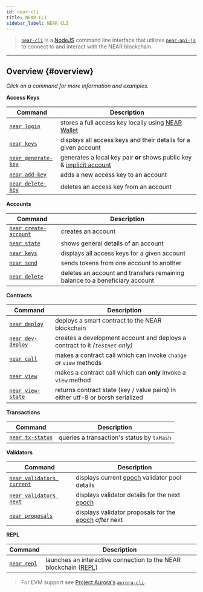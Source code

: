 ```yaml
---
id: near-cli
title: NEAR CLI
sidebar_label: NEAR CLI
---
```


> [`near-cli`](https://github.com/near/near-cli) is a [NodeJS](https://nodejs.org/) command line interface that utilizes [`near-api-js`](https://github.com/near/near-api-js) to connect to and interact with the NEAR blockchain.

---

## Overview {#overview}

_Click on a command for more information and examples._

**Access Keys**

| Command                                                       | Description                                                                                                       |
| ------------------------------------------------------------- | ----------------------------------------------------------------------------------------------------------------- |
| [`near login`](/tools/cli#near-login)               | stores a full access key locally using [NEAR Wallet](https://wallet.testnet.near.org/)                            |
| [`near keys`](/tools/cli#near-keys)                 | displays all access keys and their details for a given account                                                    |
| [`near generate-key`](/tools/cli#near-generate-key) | generates a local key pair **or** shows public key & [implicit account](/docs/roles/integrator/implicit-accounts) |
| [`near add-key`](/tools/cli#near-add-key)           | adds a new access key to an account                                                                               |
| [`near delete-key`](/tools/cli#near-delete-key)     | deletes an access key from an account                                                                             |

**Accounts**

| Command                                                           | Description                                                                 |
| ----------------------------------------------------------------- | --------------------------------------------------------------------------- |
| [`near create-account`](/tools/cli#near-create-account) | creates an account                                                          |
| [`near state`](/tools/cli#near-state)                   | shows general details of an account                                         |
| [`near keys`](/tools/cli#near-keys)                     | displays all access keys for a given account                                |
| [`near send`](/tools/cli#near-send)                     | sends tokens from one account to another                                    |
| [`near delete`](/tools/cli#near-delete)                 | deletes an account and transfers remaining balance to a beneficiary account |

**Contracts**

| Command                                                   | Description                                                                    |
| --------------------------------------------------------- | ------------------------------------------------------------------------------ |
| [`near deploy`](/tools/cli#near-deploy)         | deploys a smart contract to the NEAR blockchain                                |
| [`near dev-deploy`](/tools/cli#near-dev-deploy) | creates a development account and deploys a contract to it _(`testnet` only)_  |
| [`near call`](/tools/cli#near-call)             | makes a contract call which can invoke `change` _or_ `view` methods            |
| [`near view`](/tools/cli#near-view)             | makes a contract call which can **only** invoke a `view` method                |
| [`near view-state`](#near-view-state)                     | returns contract state (key / value pairs) in either utf-8 or borsh serialized |

**Transactions**

| Command                                                 | Description                                |
| ------------------------------------------------------- | ------------------------------------------ |
| [`near tx-status`](/tools/cli#near-tx-status) | queries a transaction's status by `txHash` |

**Validators**

| Command                                                                   | Description                                                                     |
| ------------------------------------------------------------------------- | ------------------------------------------------------------------------------- |
| [`near validators current`](/tools/cli#near-validators-current) | displays current [epoch](/docs/concepts/epoch) validator pool details           |
| [`near validators next`](/tools/cli#near-validators-next)       | displays validator details for the next [epoch](/docs/concepts/epoch)           |
| [`near proposals`](/tools/cli#near-proposals)                   | displays validator proposals for the [epoch](/docs/concepts/epoch) _after_ next |

**REPL**

| Command                                       | Description                                                                                                                            |
| --------------------------------------------- | -------------------------------------------------------------------------------------------------------------------------------------- |
| [`near repl`](/tools/cli#near-repl) | launches an interactive connection to the NEAR blockchain ([REPL](https://en.wikipedia.org/wiki/Read%E2%80%93eval%E2%80%93print_loop)) |

> For EVM support see [Project Aurora's](https://aurora.dev) [`aurora-cli`](https://github.com/aurora-is-near/aurora-cli).
